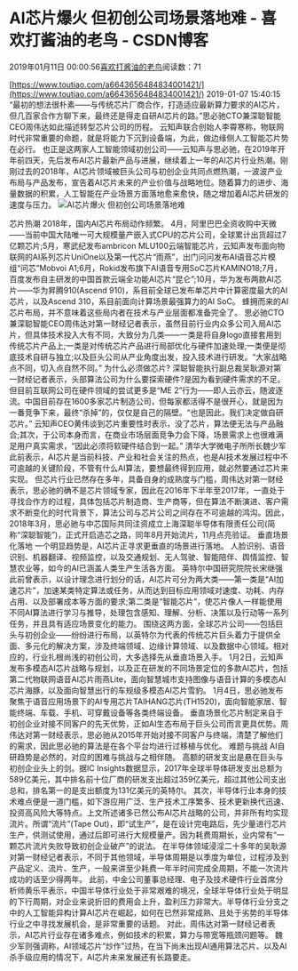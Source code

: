
# AI芯片爆火 但初创公司场景落地难 - 喜欢打酱油的老鸟 - CSDN博客


2019年01月11日 00:00:56[喜欢打酱油的老鸟](https://me.csdn.net/weixin_42137700)阅读数：71


[https://www.toutiao.com/a6643656484834001421/](https://www.toutiao.com/a6643656484834001421/)
2019-01-07 15:40:15
“最初的想法很朴素——与传统芯片厂商合作，打造适应最新算力要求的AI芯片，但几百家合作方聊下来，最终还是得走自研AI芯片的路。”思必驰CTO兼深聪智能CEO周伟达如此描述转型芯片公司的历程。
云知声联合创始人李霄寒称，物联网时代非常重要的命题，就是将能力下沉到设备端，为此，做边缘侧人工智能芯片势在必行。
也正是这两家人工智能领域初创公司——云知声与思必驰，在2019年开年前四天，先后发布AI芯片最新产品与进展，继续着上一年的AI芯片行业热潮。刚刚过去的2018年，AI芯片领域被巨头公司与初创企业共同点燃热潮，一波波产业布局与产品发布，宣告着AI芯片未来的产业价值与战略地位。随着算力的进步、海量数据的积累，人工智能在产业场景方面落地愈来愈快，随之增加着AI芯片研发的速度与压力。
![AI芯片爆火 但初创公司场景落地难](http://p3.pstatp.com/large/pgc-image/7465a5f41c7f479a9e6d3c6c409fe4c2)

芯片热潮
2018年，国内AI芯片布局动作频繁。
4月，阿里巴巴全资收购中天微——当前中国大陆唯一可大规模量产嵌入式CPU的芯片公司，全球累计出货超过7亿颗芯片;5月，寒武纪发布ambricon MLU100云端智能芯片，云知声发布面向物联网的AI系列芯片UniOne以及第一代芯片“雨燕”，出门问问发布AI语音芯片模组“问芯”Mobvoi A1;6月，Rokid发布旗下AI语音专用SoC芯片KAMINO18;7月，百度发布自主研发的中国首款云端全功能AI芯片“昆仑”;10月，华为发布两款AI芯片——华为昇腾910(Ascend 910)，系目前全球已发布单芯片中计算密度最大的AI芯片，以及Ascend 310，系目前面向计算场景最强算力的AI SoC。
蜂拥而来的AI芯片布局，并不意味着这些局内者在技术与产业层面都准备完全了。
思必驰CTO兼深聪智能CEO周伟达对第一财经记者表示，虽然目前行业内众多公司入局AI芯片，但具体技术投入大有不同，大致分为几类——一类是将自身logo直接套用到传统芯片产品上;一类是对传统芯片产品进行局部优化与硬件加速处理;一类便是彻底技术自研与独立;以及巨头公司从产业角度出发，投入技术进行研发。“大家战略点不同，切入点自然不同。”
为什么必须做芯片?
深聪智能执行副总裁吴耿源对第一财经记者表示，头部算法公司为什么要探索硬件?是因为看到硬件需求的不足。但目前互联网公司在硬件领域的尝试更多是“ME 2”行为——即人云亦云，随波逐流。中国目前存在1600多家芯片制造公司，但每家都活得不是很开心，就是因为一番竞争下来，最终“杀掉”的，仅仅是自己的隔壁。“也是因此，我们决定做自研芯片。”
云知声CEO黄伟谈到芯片重要性时表示，没了芯片，算法便无法与产品融合;其次，于公司本身而言，在商业市场层面竞争力会下降，场景需求上也很难满足用户真实需求，“因此必须将软硬件结合到一起。”
清华大学微电子所所长魏少军此前表示，AI芯片是当前科技、产业和社会关注的热点，也是AI技术发展过程中不可逾越的关键阶段，不管有什么AI算法，要想最终得到应用，就必然要通过芯片来实现。
但芯片行业已然存在多年，具备自身的成熟度与门槛，周伟达对第一财经表示，思必驰的确不是芯片领域专家，因此在2016年下半年至2017年，一直处于寻找合作方的过程，具体包括芯片制造商、生产商等，但在算法不断演进、客户需求不断变化的时代背景下，算法公司与芯片公司之间存在不可逾越的鸿沟。因此，2018年3月，思必驰与中芯国际共同注资成立上海深聪半导体有限责任公司(简称“深聪智能”)，正式开启造芯之路，同年8月开始流片，11月点亮验证。
垂直场景化落地
一个明显趋势是，AI芯片正寻求更垂直的场景进行落地。
人脸识别、语音识别、机器翻译、视频监控，以及交通规划、无人驾驶、智能陪伴、舆情监控、智慧农业等，如今的AI已涵盖人类生产生活各方面。
英特尔中国研究院院长宋继强此前曾表示，以设计理念进行划分的话，AI芯片可分为两大类——第一类是“AI加速芯片”，加速某类特定算法或任务，从而达到目标应用领域对速度、功耗、内存占用、以及部署成本等方面的要求;第二类是“智能芯片”，使芯片像人一样能使用不同AI算法进行学习与推导，处理包含感知、理解、分析、决策以及行动等一系列任务，并且具有适应场景变化的能力。
围绕这两方面，全球芯片公司——包括巨头与初创企业——纷纷进行布局，以英特尔为代表的传统芯片巨头着力于提供全面、多元化的解决方案，涉及终端领域、边缘计算领域、以及数据中心领域。相对应的，行业扎根尚浅的初创公司，大多选择先从垂直场景入手。
1月2日，云知声发布多模态AI芯片战略与规划，以及正在研发的不同场景定位的多款AI芯片，包括第二代物联网语音AI芯片雨燕Lite，面向智慧城市支持图像与语音计算的多模态AI芯片海豚，以及面向智慧出行的车规级多模态AI芯片雪豹。
1月4日，思必驰发布聚焦于语音应用场景下的AI专用芯片TAIHANG芯片(TH1520)，面向智能家居、智能终端、车载、手机、可穿戴设备等各类终端设备。
垂直场景化芯片制定来自于初创企业对接不同客户的先天优势，正如AI生态布局于巨头公司而言更具优势。周伟达对第一财经表示，思必驰从2015年开始对接不同客户与终端，清楚了解他们的需求，因此思必驰的算法是在各个平台均进行过移植与优化。
难题与挑战
AI自研趋势是必然的，对应的困难与挑战与之相伴随。
高额的研发支出是悬在巨头与初创企业头上的剑。据IC Insights数据显示，2017年全球半导体研发支出总额为589亿美元，其中排名前十位厂商的研发支出超过359亿美元，超过其他公司支出总和，排名第一的是支出额度为131亿美元的英特尔。
其次，半导体行业本身的技术难点便是一道门槛，如下游应用广泛、生产技术工序繁多、技术更新换代迅速、投资高风险大等特点。上文所述诸多已然公布AI芯片战略的公司，并非所有均实现流片。所谓“流片”(Tape Out)，即“试生产”，是在设计完电路后，先少量进行芯片生产，供测试使用，通过后即可进行大规模量产。因为耗费周期长，业内常有“一颗芯片流片失败导致初创企业破产”的说法。
在半导体领域浸淫二十多年的吴耿源对第一财经记者表示，不同于其他领域，半导体周期是以季度为单位，过程涉及到产品定义、流片、生产，一般来讲至少耗费一年半时间完成全周期，不能一次流片成功的话至少得两年。
此前，中金公司董事总经理、电子及技术硬件行业首席分析师黄乐平表示，中国半导体行业处于非常艰难的境况，全球半导体行业处于明显的下行周期，对企业来说折旧的费用会上升，盈利压力非常大。半导体行业分支之中的人工智能异构计算AI芯片在崛起，如何在已然非常成熟、且处于劣势的半导体行业之中寻找发展机会，是非常重要的话题。
对此，周伟达对第一财经记者表示，AI芯片行业存在诸多难点，例如技术的积累，算力与带宽等瓶颈问题等。
魏少军则强调称，AI领域芯片“炒作”过热，在当下尚未出现AI通用算法芯片、以及AI杀手级应用的情况下，AI芯片未来发展还有长路要走。

